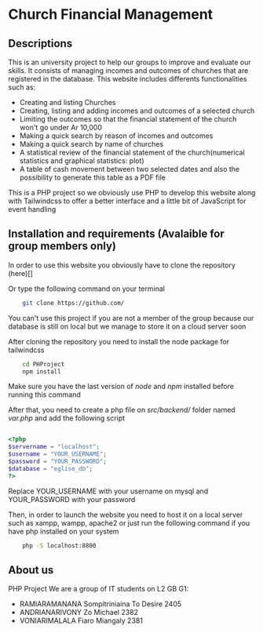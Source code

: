 # Church Financial Management

## Descriptions

This is an university project to help our groups to improve and evaluate our skills. 
It consists of managing incomes and outcomes of churches that are registered in the database.
This website includes differents functionalities such as:

* Creating and listing Churches 
* Creating, listing and adding incomes and outcomes of a selected church
* Limiting the outcomes so that the financial statement of the church won't go under Ar 10,000
* Making a quick search by reason of incomes and outcomes
* Making a quick search by name of churches
* A statistical review of the financial statement of the church(numerical statistics and graphical statistics: plot)
* A table of cash movement between two selected dates and also the possibility to generate this table as a PDF file

This is a PHP project so we obviously use PHP to develop this website along with Tailwindcss to offer a better interface and a little bit of JavaScript for event handling

## Installation and requirements (Avalaible for group members only)

In order to use this website you obviously have to clone the repository (here)[]

Or type the following command on your terminal

``` bash
    git clone https://github.com/

```

You can't use this project if you are not a member of the group because our database is still on local but we manage to store it on a cloud server soon

After cloning the repository you need to install the node package for tailwindcss

``` bash
    cd PHProject
    npm install

```

Make sure you have the last version of *node* and *npm* installed before running this command

After that, you need to create a php file on *src/backend/* folder named *var.php* and add the following script

``` php

<?php
$servername = "localhost";
$username = "YOUR_USERNAME";
$password = "YOUR_PASSWORD";
$database = "eglise_db";
?>

```
Replace YOUR_USERNAME with your username on mysql and YOUR_PASSWORD with your password

Then, in order to launch the website you need to host it on a local server such as xampp, wampp, apache2 or just run the following command if you have php installed on your system

``` bash
    php -S localhost:8800
```
## About us
PHP Project
We are a group of IT students on L2 GB G1:

* RAMIARAMANANA Sompitriniaina To Desire 2405
* ANDRIANARIVONY Zo Michael 2382
* VONIARIMALALA Fiaro Miangaly 2381